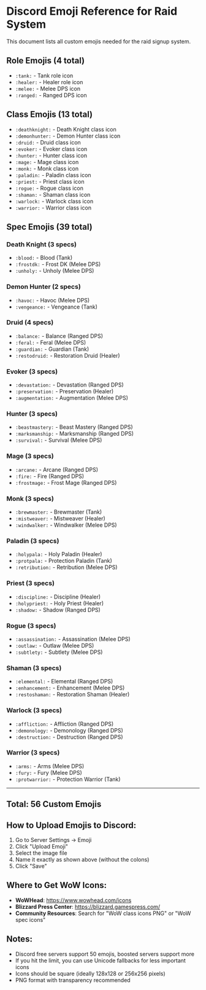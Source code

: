 # Discord Emoji Reference for Raid System

This document lists all custom emojis needed for the raid signup system.

## Role Emojis (4 total)
- `:tank:` - Tank role icon
- `:healer:` - Healer role icon  
- `:melee:` - Melee DPS icon
- `:ranged:` - Ranged DPS icon

## Class Emojis (13 total)
- `:deathknight:` - Death Knight class icon
- `:demonhunter:` - Demon Hunter class icon
- `:druid:` - Druid class icon
- `:evoker:` - Evoker class icon
- `:hunter:` - Hunter class icon
- `:mage:` - Mage class icon
- `:monk:` - Monk class icon
- `:paladin:` - Paladin class icon
- `:priest:` - Priest class icon
- `:rogue:` - Rogue class icon
- `:shaman:` - Shaman class icon
- `:warlock:` - Warlock class icon
- `:warrior:` - Warrior class icon

## Spec Emojis (39 total)

### Death Knight (3 specs)
- `:blood:` - Blood (Tank)
- `:frostdk:` - Frost DK (Melee DPS)
- `:unholy:` - Unholy (Melee DPS)

### Demon Hunter (2 specs)
- `:havoc:` - Havoc (Melee DPS)
- `:vengeance:` - Vengeance (Tank)

### Druid (4 specs)
- `:balance:` - Balance (Ranged DPS)
- `:feral:` - Feral (Melee DPS)
- `:guardian:` - Guardian (Tank)
- `:restodruid:` - Restoration Druid (Healer)

### Evoker (3 specs)
- `:devastation:` - Devastation (Ranged DPS)
- `:preservation:` - Preservation (Healer)
- `:augmentation:` - Augmentation (Melee DPS)

### Hunter (3 specs)
- `:beastmastery:` - Beast Mastery (Ranged DPS)
- `:marksmanship:` - Marksmanship (Ranged DPS)
- `:survival:` - Survival (Melee DPS)

### Mage (3 specs)
- `:arcane:` - Arcane (Ranged DPS)
- `:fire:` - Fire (Ranged DPS)
- `:frostmage:` - Frost Mage (Ranged DPS)

### Monk (3 specs)
- `:brewmaster:` - Brewmaster (Tank)
- `:mistweaver:` - Mistweaver (Healer)
- `:windwalker:` - Windwalker (Melee DPS)

### Paladin (3 specs)
- `:holypala:` - Holy Paladin (Healer)
- `:protpala:` - Protection Paladin (Tank)
- `:retribution:` - Retribution (Melee DPS)

### Priest (3 specs)
- `:discipline:` - Discipline (Healer)
- `:holypriest:` - Holy Priest (Healer)
- `:shadow:` - Shadow (Ranged DPS)

### Rogue (3 specs)
- `:assassination:` - Assassination (Melee DPS)
- `:outlaw:` - Outlaw (Melee DPS)
- `:subtlety:` - Subtlety (Melee DPS)

### Shaman (3 specs)
- `:elemental:` - Elemental (Ranged DPS)
- `:enhancement:` - Enhancement (Melee DPS)
- `:restoshaman:` - Restoration Shaman (Healer)

### Warlock (3 specs)
- `:affliction:` - Affliction (Ranged DPS)
- `:demonology:` - Demonology (Ranged DPS)
- `:destruction:` - Destruction (Ranged DPS)

### Warrior (3 specs)
- `:arms:` - Arms (Melee DPS)
- `:fury:` - Fury (Melee DPS)
- `:protwarrior:` - Protection Warrior (Tank)

---

## Total: 56 Custom Emojis

## How to Upload Emojis to Discord:
1. Go to Server Settings → Emoji
2. Click "Upload Emoji"
3. Select the image file
4. Name it exactly as shown above (without the colons)
5. Click "Save"

## Where to Get WoW Icons:
- **WoWHead**: https://www.wowhead.com/icons
- **Blizzard Press Center**: https://blizzard.gamespress.com/
- **Community Resources**: Search for "WoW class icons PNG" or "WoW spec icons"

## Notes:
- Discord free servers support 50 emojis, boosted servers support more
- If you hit the limit, you can use Unicode fallbacks for less important icons
- Icons should be square (ideally 128x128 or 256x256 pixels)
- PNG format with transparency recommended

